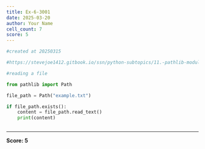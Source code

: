```yaml
---
title: Ex-6-3001
date: 2025-03-20
author: Your Name
cell_count: 7
score: 5
---
```


```python
#created at 20250315
```


```python
#https://stevejoe1412.gitbook.io/ssn/python-subtopics/11.-pathlib-module
```


```python
#reading a file
```


```python
from pathlib import Path
```


```python
file_path = Path("example.txt")
```


```python
if file_path.exists():
    content = file_path.read_text()
    print(content)
```


```python

```


---
**Score: 5**
